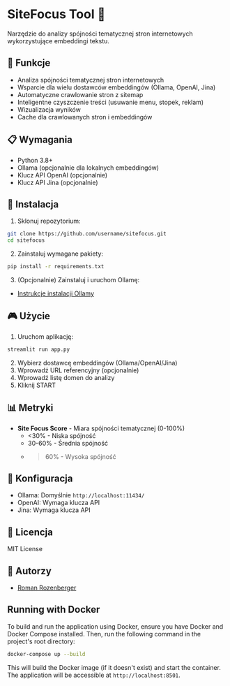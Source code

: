 # SiteFocus Tool 🎯

Narzędzie do analizy spójności tematycznej stron internetowych wykorzystujące embeddingi tekstu.

## 🌟 Funkcje

- Analiza spójności tematycznej stron internetowych
- Wsparcie dla wielu dostawców embeddingów (Ollama, OpenAI, Jina)
- Automatyczne crawlowanie stron z sitemap
- Inteligentne czyszczenie treści (usuwanie menu, stopek, reklam)
- Wizualizacja wyników
- Cache dla crawlowanych stron i embeddingów

## 📋 Wymagania

- Python 3.8+
- Ollama (opcjonalnie dla lokalnych embeddingów)
- Klucz API OpenAI (opcjonalnie)
- Klucz API Jina (opcjonalnie)

## 🚀 Instalacja

1. Sklonuj repozytorium:
```bash
git clone https://github.com/username/sitefocus.git
cd sitefocus
```

2. Zainstaluj wymagane pakiety:
```bash
pip install -r requirements.txt
```

3. (Opcjonalnie) Zainstaluj i uruchom Ollamę:
- [Instrukcje instalacji Ollamy](https://ollama.ai/download)

## 🎮 Użycie

1. Uruchom aplikację:
```bash
streamlit run app.py
```

2. Wybierz dostawcę embeddingów (Ollama/OpenAI/Jina)
3. Wprowadź URL referencyjny (opcjonalnie)
4. Wprowadź listę domen do analizy
5. Kliknij START

## 📊 Metryki

- **Site Focus Score** - Miara spójności tematycznej (0-100%)
  - <30% - Niska spójność
  - 30-60% - Średnia spójność
  - >60% - Wysoka spójność

## 🔧 Konfiguracja

- Ollama: Domyślnie `http://localhost:11434/`
- OpenAI: Wymaga klucza API
- Jina: Wymaga klucza API

## 📝 Licencja

MIT License

## 👥 Autorzy

- [Roman Rozenberger](https://rozenberger.com)
## Running with Docker

To build and run the application using Docker, ensure you have Docker and Docker Compose installed. Then, run the following command in the project's root directory:

```bash
docker-compose up --build
```

This will build the Docker image (if it doesn't exist) and start the container. The application will be accessible at `http://localhost:8501`.